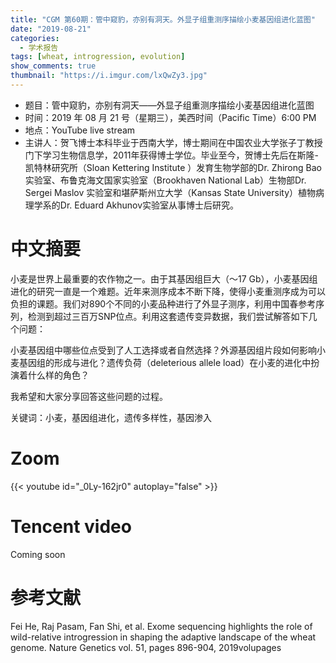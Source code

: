 ```yaml
---
title: "CGM 第60期：管中窥豹，亦别有洞天。外显子组重测序描绘小麦基因组进化蓝图"
date: "2019-08-21"
categories:
  - 学术报告
tags: [wheat, introgression, evolution]
show_comments: true
thumbnail: "https://i.imgur.com/lxQwZy3.jpg"
---
```



- 题目：管中窥豹，亦别有洞天——外显子组重测序描绘小麦基因组进化蓝图
- 时间：2019 年 08 月 21 号（星期三），美西时间（Pacific Time）6:00 PM
- 地点：YouTube live stream
- 主讲人：贺飞博士本科毕业于西南大学，博士期间在中国农业大学张子丁教授门下学习生物信息学，2011年获得博士学位。毕业至今，贺博士先后在斯隆-凯特林研究所（Sloan Kettering Institute ）发育生物学部的Dr. Zhirong Bao 实验室、布鲁克海文国家实验室（Brookhaven National Lab）生物部Dr. Sergei Maslov 实验室和堪萨斯州立大学（Kansas State University）植物病理学系的Dr. Eduard Akhunov实验室从事博士后研究。

# 中文摘要

小麦是世界上最重要的农作物之一。由于其基因组巨大（～17 Gb），小麦基因组进化的研究一直是一个难题。近年来测序成本不断下降，使得小麦重测序成为可以负担的课题。我们对890个不同的小麦品种进行了外显子测序，利用中国春参考序列，检测到超过三百万SNP位点。利用这套遗传变异数据，我们尝试解答如下几个问题：

小麦基因组中哪些位点受到了人工选择或者自然选择？外源基因组片段如何影响小麦基因组的形成与进化？遗传负荷（deleterious allele load）在小麦的进化中扮演着什么样的角色？

我希望和大家分享回答这些问题的过程。

关键词：小麦，基因组进化，遗传多样性，基因渗入
# Zoom

{{< youtube id="_0Ly-162jr0" autoplay="false" >}}

# Tencent video

Coming soon

# 参考文献

Fei He, Raj Pasam, Fan Shi, et al. Exome sequencing highlights the role of wild-relative introgression in shaping the adaptive landscape of the wheat genome. Nature Genetics vol. 51, pages 896-904, 2019volupages
